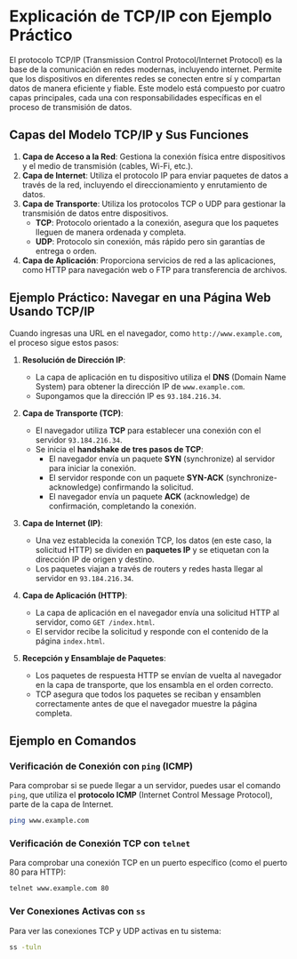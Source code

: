 
# Explicación de TCP/IP con Ejemplo Práctico

El protocolo TCP/IP (Transmission Control Protocol/Internet Protocol) es la base de la comunicación en redes modernas, incluyendo internet. Permite que los dispositivos en diferentes redes se conecten entre sí y compartan datos de manera eficiente y fiable. Este modelo está compuesto por cuatro capas principales, cada una con responsabilidades específicas en el proceso de transmisión de datos.

## Capas del Modelo TCP/IP y Sus Funciones

1. **Capa de Acceso a la Red**: Gestiona la conexión física entre dispositivos y el medio de transmisión (cables, Wi-Fi, etc.).
2. **Capa de Internet**: Utiliza el protocolo IP para enviar paquetes de datos a través de la red, incluyendo el direccionamiento y enrutamiento de datos.
3. **Capa de Transporte**: Utiliza los protocolos TCP o UDP para gestionar la transmisión de datos entre dispositivos.
    - **TCP**: Protocolo orientado a la conexión, asegura que los paquetes lleguen de manera ordenada y completa.
    - **UDP**: Protocolo sin conexión, más rápido pero sin garantías de entrega o orden.
4. **Capa de Aplicación**: Proporciona servicios de red a las aplicaciones, como HTTP para navegación web o FTP para transferencia de archivos.

## Ejemplo Práctico: Navegar en una Página Web Usando TCP/IP

Cuando ingresas una URL en el navegador, como `http://www.example.com`, el proceso sigue estos pasos:

1. **Resolución de Dirección IP**:
   - La capa de aplicación en tu dispositivo utiliza el **DNS** (Domain Name System) para obtener la dirección IP de `www.example.com`.
   - Supongamos que la dirección IP es `93.184.216.34`.

2. **Capa de Transporte (TCP)**:
   - El navegador utiliza **TCP** para establecer una conexión con el servidor `93.184.216.34`.
   - Se inicia el **handshake de tres pasos de TCP**:
     - El navegador envía un paquete **SYN** (synchronize) al servidor para iniciar la conexión.
     - El servidor responde con un paquete **SYN-ACK** (synchronize-acknowledge) confirmando la solicitud.
     - El navegador envía un paquete **ACK** (acknowledge) de confirmación, completando la conexión.

3. **Capa de Internet (IP)**:
   - Una vez establecida la conexión TCP, los datos (en este caso, la solicitud HTTP) se dividen en **paquetes IP** y se etiquetan con la dirección IP de origen y destino.
   - Los paquetes viajan a través de routers y redes hasta llegar al servidor en `93.184.216.34`.

4. **Capa de Aplicación (HTTP)**:
   - La capa de aplicación en el navegador envía una solicitud HTTP al servidor, como `GET /index.html`.
   - El servidor recibe la solicitud y responde con el contenido de la página `index.html`.

5. **Recepción y Ensamblaje de Paquetes**:
   - Los paquetes de respuesta HTTP se envían de vuelta al navegador en la capa de transporte, que los ensambla en el orden correcto.
   - TCP asegura que todos los paquetes se reciban y ensamblen correctamente antes de que el navegador muestre la página completa.

## Ejemplo en Comandos

### Verificación de Conexión con `ping` (ICMP)

Para comprobar si se puede llegar a un servidor, puedes usar el comando `ping`, que utiliza el **protocolo ICMP** (Internet Control Message Protocol), parte de la capa de Internet.

```bash
ping www.example.com
```

### Verificación de Conexión TCP con `telnet`

Para comprobar una conexión TCP en un puerto específico (como el puerto 80 para HTTP):

```bash
telnet www.example.com 80
```

### Ver Conexiones Activas con `ss`

Para ver las conexiones TCP y UDP activas en tu sistema:

```bash
ss -tuln
```

